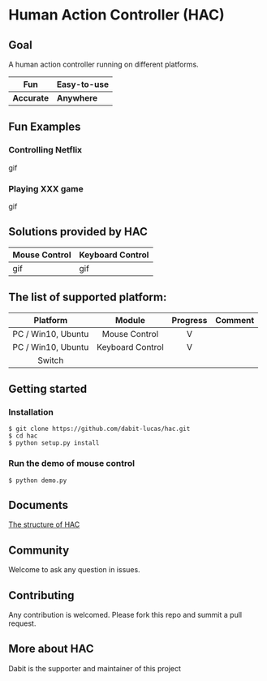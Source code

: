 # Human Action Controller (HAC)

## Goal
A human action controller running on different platforms.

| Fun      | Easy-to-use |
| -------- | --------    |
| **Accurate** | **Anywhere** |

## Fun Examples

### Controlling Netflix
gif

### Playing XXX game
gif

## Solutions provided by HAC
| Mouse Control | Keyboard Control |
| -------- | -------- |
| gif     |   gif   |

## The list of supported platform:
|      Platform      |      Module      | Progress | Comment |
|:------------------:|:----------------:|:--------:|:-------:|
| PC / Win10, Ubuntu |  Mouse Control   |    V     |         |
| PC / Win10, Ubuntu | Keyboard Control |    V     |         |
| Switch                   |                  |          |

## Getting started

### Installation
```
$ git clone https://github.com/dabit-lucas/hac.git
$ cd hac
$ python setup.py install
```
### Run the demo of mouse control
```
$ python demo.py
```
## Documents
[The structure of HAC](hac/README.md)

## Community
Welcome to ask any question in issues.

## Contributing
Any contribution is welcomed. Please fork this repo and summit a pull request.

## More about HAC
Dabit is the supporter and maintainer of this project